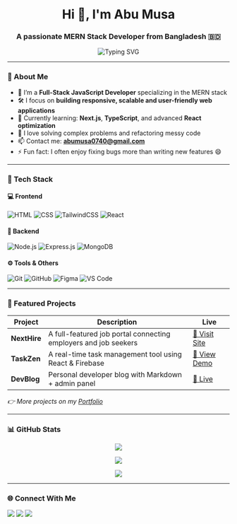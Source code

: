 <h1 align="center">Hi 👋, I'm Abu Musa</h1>
<h3 align="center">A passionate MERN Stack Developer from Bangladesh 🇧🇩</h3>

<p align="center">
  <img src="https://readme-typing-svg.herokuapp.com?font=Fira+Code&duration=4000&pause=1000&center=true&vCenter=true&width=435&lines=Frontend+Developer;MERN+Stack+Developer;Clean+Code+Enthusiast;Always+Learning+New+Things" alt="Typing SVG" />
</p>

---

### 🚀 About Me
- 💼 I’m a **Full-Stack JavaScript Developer** specializing in the MERN stack  
- 🛠️ I focus on **building responsive, scalable and user-friendly web applications**  
- 🌱 Currently learning: **Next.js**, **TypeScript**, and advanced **React optimization**
- 🧠 I love solving complex problems and refactoring messy code
- 📫 Contact me: **abumusa0740@gmail.com**
- ⚡ Fun fact: I often enjoy fixing bugs more than writing new features 😄

---

### 🧩 Tech Stack

#### 💻 Frontend
![HTML](https://img.shields.io/badge/HTML5-E34F26?style=flat&logo=html5&logoColor=white)
![CSS](https://img.shields.io/badge/CSS3-1572B6?style=flat&logo=css3)
![TailwindCSS](https://img.shields.io/badge/Tailwind-06B6D4?style=flat&logo=tailwind-css)
![React](https://img.shields.io/badge/React-61DAFB?style=flat&logo=react)

#### 🧪 Backend
![Node.js](https://img.shields.io/badge/Node.js-339933?style=flat&logo=node.js)
![Express.js](https://img.shields.io/badge/Express.js-000000?style=flat&logo=express)
![MongoDB](https://img.shields.io/badge/MongoDB-47A248?style=flat&logo=mongodb)

#### ⚙️ Tools & Others
![Git](https://img.shields.io/badge/Git-F05032?style=flat&logo=git)
![GitHub](https://img.shields.io/badge/GitHub-181717?style=flat&logo=github)
![Figma](https://img.shields.io/badge/Figma-F24E1E?style=flat&logo=figma)
![VS Code](https://img.shields.io/badge/VSCode-007ACC?style=flat&logo=visual-studio-code)

---

### 💼 Featured Projects

| Project | Description | Live |
|--------|-------------|------|
| **NextHire** | A full-featured job portal connecting employers and job seekers | [🔗 Visit Site](https://your-next-hire-link.com) |
| **TaskZen** | A real-time task management tool using React & Firebase | [🔗 View Demo](https://your-taskzen-demo.com) |
| **DevBlog** | Personal developer blog with Markdown + admin panel | [🔗 Live](https://your-devblog-link.com) |

_👉 More projects on my [Portfolio](https://your-portfolio-link.com)_

---

### 📊 GitHub Stats

<p align="center">
  <img src="https://github-readme-stats.vercel.app/api?username=abu-musa-dev&show_icons=true&theme=radical" />
</p>
<p align="center">
  <img src="https://github-readme-streak-stats.herokuapp.com/?user=abu-musa-dev&theme=radical" />
</p>
<p align="center">
  <img src="https://github-readme-stats.vercel.app/api/top-langs/?username=abu-musa-dev&layout=compact&theme=radical" />
</p>

---

### 🌐 Connect With Me

<p align="left">
  <a href="https://linkedin.com/in/your-real-link" target="_blank"><img src="https://img.shields.io/badge/LinkedIn-0077B5?style=flat&logo=linkedin&logoColor=white"/></a>
  <a href="https://facebook.com/abumusaxyz" target="_blank"><img src="https://img.shields.io/badge/Facebook-1877F2?style=flat&logo=facebook&logoColor=white"/></a>
  <a href="https://github.com/abu-musa-dev" target="_blank"><img src="https://img.shields.io/badge/GitHub-181717?style=flat&logo=github&logoColor=white"/></a>
</p>

